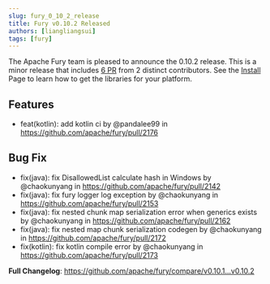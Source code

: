 ```yaml
---
slug: fury_0_10_2_release
title: Fury v0.10.2 Released
authors: [liangliangsui]
tags: [fury]
---
```


The Apache Fury team is pleased to announce the 0.10.2 release. This is a minor release that includes [6 PR](https://github.com/apache/fury/compare/v0.10.1...v0.10.2) from 2 distinct contributors. See the [Install](https://fury.apache.org/docs/start/install) Page to learn how to get the libraries for your platform.

## Features

* feat(kotlin): add kotlin ci by @pandalee99 in https://github.com/apache/fury/pull/2176

## Bug Fix

* fix(java): fix DisallowedList calculate hash in Windows by @chaokunyang in https://github.com/apache/fury/pull/2142
* fix(java): fix fury logger log exception by @chaokunyang in https://github.com/apache/fury/pull/2153
* fix(java): fix nested chunk map serialization error when generics exists by @chaokunyang in https://github.com/apache/fury/pull/2162
* fix(java): fix nested map chunk serialization codegen by @chaokunyang in https://github.com/apache/fury/pull/2172
* fix(kotlin): fix kotlin compile error by @chaokunyang in https://github.com/apache/fury/pull/2173

**Full Changelog**: https://github.com/apache/fury/compare/v0.10.1...v0.10.2
